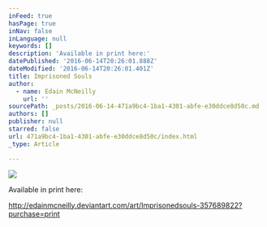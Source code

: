 ```yaml
---
inFeed: true
hasPage: true
inNav: false
inLanguage: null
keywords: []
description: 'Available in print here:'
datePublished: '2016-06-14T20:26:01.888Z'
dateModified: '2016-06-14T20:26:01.401Z'
title: Imprisoned Souls
author:
  - name: Edain McNeilly
    url: ''
sourcePath: _posts/2016-06-14-471a9bc4-1ba1-4301-abfe-e30ddce8d50c.md
authors: []
publisher: null
starred: false
url: 471a9bc4-1ba1-4301-abfe-e30ddce8d50c/index.html
_type: Article

---
```

![](https://the-grid-user-content.s3-us-west-2.amazonaws.com/7c5737c6-3b6f-4fc1-8064-cbe66181c3ae.jpg)

Available in print here:

http://edainmcneilly.deviantart.com/art/Imprisonedsouls-357689822?purchase=print